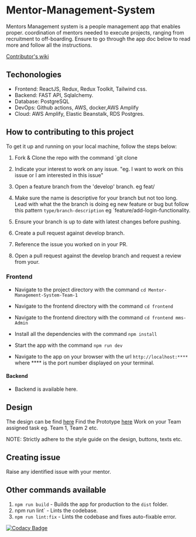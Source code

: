 # Mentor-Management-System

Mentors Management system is a people management app that enables proper.
coordination of mentors needed to execute projects, ranging from recruitment to off-boarding. Ensure to go through the app doc below to read more and follow all the instructions.

[Contributor's wiki](https://github.com/ALCOpenSource/Mentor-Management-System-Team-6/wiki)

## Techonologies

* Frontend: ReactJS, Redux, Redux Toolkit, Tailwind css.
* Backend: FAST API, Sqlalchemy.
* Database: PostgreSQL
* DevOps: Github actions, AWS, docker,AWS Amplify
* Cloud: AWS Amplify, Elastic Beanstalk, RDS Postgres.  
  
## How to contributing to this project

To get it up and running on your local machine, follow the steps below:

1. Fork & Clone the repo with the command `git clone

2. Indicate your interest to work on any issue. "eg. I want to work on this issue or I am interested in this issue"

3. Open a feature branch from the 'develop' branch. eg feat/

4. Make sure the name is descriptive for your branch but not too long. Lead with what the the branch is doing eg new feature or bug but follow this pattern `type/branch-description` eg `feature/add-login-functionality.

5. Ensure your branch is up to date with latest changes before pushing.

6. Create a pull request against develop branch.

7. Reference the issue you worked on in your PR.

8. Open a pull request against the develop branch and request a review from your.

### Frontend

* Navigate to the project directory with the command `cd Mentor-Management-System-Team-1`
  
* Navigate to the frontend directory with the command `cd frontend`
  
* Navigate to the frontend directory with the command `cd frontend mms-Admin`
  
* Install all the dependencies with the command `npm install`
  
* Start the app with the command `npm run dev`
  
* Navigate to the app on your browser with the url `http://localhost:****` where **** is the port number displayed on your terminal.
  
#### Backend

* Backend is available here.

## Design

The design can be find [here](https://www.figma.com/file/JNZKj3lachPypSOMBOhC1e/MMS-ALC-0pen-Source-Project?node-id=6784%3A7593&t=dnwBBGHPZRxryUnJ-0)
Find the Prototype [here](https://www.figma.com/proto/JNZKj3lachPypSOMBOhC1e/MMS-ALC-0pen-Source-Project?page-id=6782%3A4428&node-id=6784%3A6712&viewport=565%2C382%2C0.02&scaling=min-zoom&starting-point-node-id=6784%3A6712)
Work on your Team assigned task eg. Team 1, Team 2 etc.

NOTE: Strictly  adhere to the style guide on the design, buttons, texts etc.

## Creating issue

  Raise any identified issue with your mentor.
  
## Other commands available

1. `npm run build` - Builds the app for production to the `dist` folder.
2. npm run lint` - Lints the codebase.
3. `npm run lint:fix` - Lints the codebase and fixes auto-fixable error.

[![Codacy Badge](https://app.codacy.com/project/badge/Grade/098d739ea9504dadabbcc4898eaff86e)](https://app.codacy.com/gh/ALCOpenSource/Mentor-Management-System-Team-1/dashboard?utm_source=gh&utm_medium=referral&utm_content=&utm_campaign=Badge_grade)
